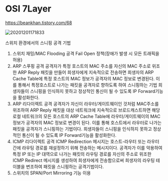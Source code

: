 # OSI 7Layer

https://beankhan.tistory.com/68

![20201201171833](https://user-images.githubusercontent.com/6989005/100714612-5b813600-33f9-11eb-803c-5d773605023a.png)

스위치 환경에서의 스니핑 공격 기법

1. 스위치 재밍/MAC Flooding 공격
Fail Open 정책(장애가 발생 시 모든 트래픽을 허용)
2. ARP 스푸핑 공격
공격자가 특정 호스트의 MAC 주소를 자신의 MAC 주소로 위조한 ARP Reply 패킷을 만들어 희생자에게 지속적으로 전송하면 희생자의 ARP Cache Table에 특정 호스트의 MAC 정보가 공격자의 MAC 정보로 변경된다. 이를 통해서 특정호스트로 나가는 패킷을 공격자로 향하도록 하여 스니핑하는 기법
희생자들이 스니핑을 인식하지 못하고 정상적인 통신이 될 수 있도록 IP Forward기능을 활성화한다.
3. ARP 리다이렉트 공격
공격자가 자신이 라우터/게이트웨이인 것처럼 MAC주소를 위조하여 ARP Reply 패킷을 대상 네트워크에 지속적으로 브로드캐스트하면 해당 로컬 네트워크의 모든 호스트의 ARP Cache Table에 라우터/게이트웨이의 MAC 정보가 공격자의 MAC 정보로 변경이 된다.
이를 통해 호스트에서 라우터로 나가는 패킷을 공격자가 스니핑하는 기법이다.
희생자들이 스니핑을 인식하지 못하고 정상적인 통신이 될 수 있도록 IP Forward기능을 활성화한다.
4. ICMP 리다이렉트 공격
ICMP Redirection 메시지는 호스트-라우터 또는 라우터 간에 라우팅 경로를 재설정하기 위해 전송하는 메시지이다.
공격자가 이를 악용하여 특정 IP 또는 IP 대역으로 나가는 패킷의 라우팅 경로를 자신의 주소로 위조한 ICMP Redirect 메시지를 생성하여 희생자에게 전송함으로써 희생자의 라우팅 테이블을 변조하여 패킷을 스니핑하는 공격기법이다.
5. 스위치의 SPAN/Port Mirroring 기능 이용